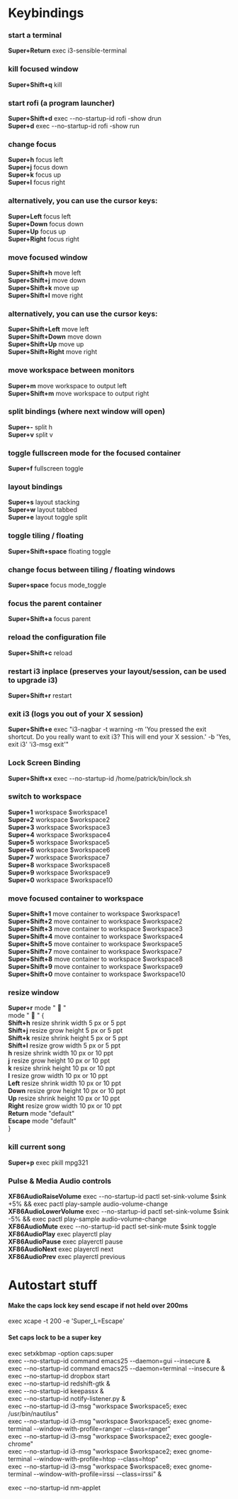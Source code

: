 # Keybindings  
  
### start a terminal  
   **Super+Return** exec i3-sensible-terminal  
  
### kill focused window  
   **Super+Shift+q** kill  
  
### start rofi (a program launcher)  
   **Super+Shift+d** exec --no-startup-id rofi -show drun  
   **Super+d** exec --no-startup-id rofi -show run  
  
### change focus  
   **Super+h** focus left  
   **Super+j** focus down  
   **Super+k** focus up  
   **Super+l** focus right  
  
### alternatively, you can use the cursor keys:  
   **Super+Left** focus left  
   **Super+Down** focus down  
   **Super+Up** focus up  
   **Super+Right** focus right  
  
### move focused window  
   **Super+Shift+h** move left  
   **Super+Shift+j** move down  
   **Super+Shift+k** move up  
   **Super+Shift+l** move right  
  
### alternatively, you can use the cursor keys:  
   **Super+Shift+Left** move left  
   **Super+Shift+Down** move down  
   **Super+Shift+Up** move up  
   **Super+Shift+Right** move right  
  
### move workspace between monitors  
   **Super+m** move workspace to output left  
   **Super+Shift+m** move workspace to output right  
  
### split bindings (where next window will open)  
   **Super+-** split h  
   **Super+v** split v  
  
### toggle fullscreen mode for the focused container  
   **Super+f** fullscreen toggle  
  
### layout bindings  
   **Super+s** layout stacking  
   **Super+w** layout tabbed  
   **Super+e** layout toggle split  
  
### toggle tiling / floating  
   **Super+Shift+space** floating toggle  
  
### change focus between tiling / floating windows  
   **Super+space** focus mode_toggle  
  
### focus the parent container  
   **Super+Shift+a** focus parent  
  
### reload the configuration file  
   **Super+Shift+c** reload  
### restart i3 inplace (preserves your layout/session, can be used to upgrade i3)  
   **Super+Shift+r** restart  
### exit i3 (logs you out of your X session)  
   **Super+Shift+e** exec "i3-nagbar -t warning -m 'You pressed the exit shortcut. Do you really want to exit i3? This will end your X session.' -b 'Yes, exit i3' 'i3-msg exit'"  
  
### Lock Screen Binding  
   **Super+Shift+x** exec --no-startup-id /home/patrick/bin/lock.sh  
  
### switch to workspace  
   **Super+1** workspace $workspace1  
   **Super+2** workspace $workspace2  
   **Super+3** workspace $workspace3  
   **Super+4** workspace $workspace4  
   **Super+5** workspace $workspace5  
   **Super+6** workspace $workspace6  
   **Super+7** workspace $workspace7  
   **Super+8** workspace $workspace8  
   **Super+9** workspace $workspace9  
   **Super+0** workspace $workspace10  
  
### move focused container to workspace  
   **Super+Shift+1** move container to workspace $workspace1  
   **Super+Shift+2** move container to workspace $workspace2  
   **Super+Shift+3** move container to workspace $workspace3  
   **Super+Shift+4** move container to workspace $workspace4  
   **Super+Shift+5** move container to workspace $workspace5  
   **Super+Shift+7** move container to workspace $workspace7  
   **Super+Shift+8** move container to workspace $workspace8  
   **Super+Shift+9** move container to workspace $workspace9  
   **Super+Shift+0** move container to workspace $workspace10  
  
  
### resize window  
   **Super+r** mode "   "  
  mode "   " {  
     **Shift+h** resize shrink width 5 px or 5 ppt  
     **Shift+j** resize grow height 5 px or 5 ppt  
     **Shift+k** resize shrink height 5 px or 5 ppt  
     **Shift+l** resize grow width 5 px or 5 ppt  
     **h** resize shrink width 10 px or 10 ppt  
     **j** resize grow height 10 px or 10 ppt  
     **k** resize shrink height 10 px or 10 ppt  
     **l** resize grow width 10 px or 10 ppt  
     **Left** resize shrink width 10 px or 10 ppt  
     **Down** resize grow height 10 px or 10 ppt  
     **Up** resize shrink height 10 px or 10 ppt  
     **Right** resize grow width 10 px or 10 ppt  
     **Return** mode "default"  
     **Escape** mode "default"  
  }  
  
### kill current song  
   **Super+p** exec pkill mpg321  
  
### Pulse & Media Audio controls  
   **XF86AudioRaiseVolume** exec --no-startup-id pactl set-sink-volume $sink +5% && exec pactl play-sample audio-volume-change  
   **XF86AudioLowerVolume** exec --no-startup-id pactl set-sink-volume $sink -5% && exec pactl play-sample audio-volume-change  
   **XF86AudioMute** exec --no-startup-id pactl set-sink-mute $sink toggle  
   **XF86AudioPlay** exec playerctl play  
   **XF86AudioPause** exec playerctl pause  
   **XF86AudioNext** exec playerctl next  
   **XF86AudioPrev** exec playerctl previous  
  
# Autostart stuff  
  
#### Make the caps lock key send escape if not held over 200ms  
exec xcape -t 200 -e 'Super_L=Escape'  
#### Set caps lock to be a super key  
exec setxkbmap -option caps:super  
exec --no-startup-id command emacs25 --daemon=gui --insecure &  
exec --no-startup-id command emacs25 --daemon=terminal --insecure &  
exec --no-startup-id dropbox start  
exec --no-startup-id redshift-gtk &  
exec --no-startup-id keepassx &  
exec --no-startup-id notify-listener.py &  
exec --no-startup-id i3-msg "workspace $workspace5; exec /usr/bin/nautilus"  
exec --no-startup-id i3-msg "workspace $workspace5; exec gnome-terminal --window-with-profile=ranger --class=ranger"  
exec --no-startup-id i3-msg "workspace $workspace2; exec google-chrome"  
exec --no-startup-id i3-msg "workspace $workspace2; exec gnome-terminal --window-with-profile=htop --class=htop"  
exec --no-startup-id i3-msg "workspace $workspace8; exec gnome-terminal --window-with-profile=irssi --class=irssi" &  
  
exec --no-startup-id nm-applet  
